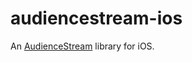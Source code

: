 # audiencestream-ios

An [AudienceStream](http://tealium.com/products/audiencestream/) library for iOS.
